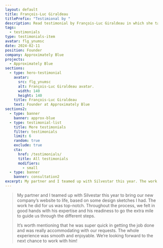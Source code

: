 ```yaml
---
layout: default
title: François-Luc Giraldeau
titlePrefix: "Testimional by "
description: Read testimonial by François-Luc Giraldeau in which she talks about her positive experience in working with Silvestar Bistrović.
tags:
  - testimonials
type: testimonials-item
avatar: flg_ynumsc
date: 2024-02-11
position: Founder
company: Approximately Blue
projects:
  - Approximately Blue
sections:
  - type: hero-testimonial
    avatar:
      src: flg_ynumsc
      alt: François-Luc Giraldeau avatar.
      width: 140
      height: 140
    title: François-Luc Giraldeau
    text: Founder at Approximately Blue
sections2:
  - type: banner
    banner: approx-blue
  - type: testimonial-list
    title: More testimonials
    filter: testimonials
    limit: 6
    random: true
    exclude: true
    cta:
      href: /testimonials/
      title: All testimonials
      modifiers:
        - small
  - type: banner
    banner: consultation2
excerpt: My partner and I teamed up with Silvestar this year. The work he did was top-notch...
---
```


> My partner and I teamed up with Silvestar this year to bring our new company’s website to life, based on some design sketches I had. The work he did for us was top-notch. Throughout the process, we felt in good hands with his expertise and his readiness to go the extra mile to guide us through the different steps.
>
> It’s worth mentioning that he was super quick in getting the job done and was really accommodating with our requests. The whole experience was smooth and enjoyable. We’re looking forward to the next chance to work with him!
